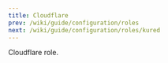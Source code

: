 ```yaml
---
title: Cloudflare
prev: /wiki/guide/configuration/roles
next: /wiki/guide/configuration/roles/kured
---
```


Cloudflare role.

<!--more-->
